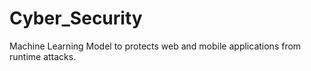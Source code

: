 # Cyber_Security
Machine Learning Model to protects web and mobile applications from runtime attacks.
